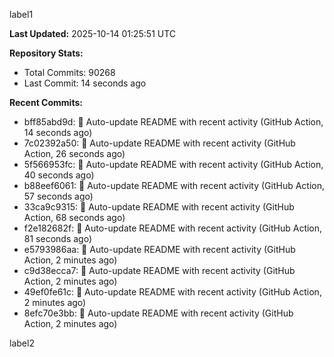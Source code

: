 
label1 
<!-- ACTIVITY_START -->
**Last Updated:** 2025-10-14 01:25:51 UTC

**Repository Stats:**
- Total Commits: 90268
- Last Commit: 14 seconds ago

**Recent Commits:**
- bff85abd9d: 🤖 Auto-update README with recent activity (GitHub Action, 14 seconds ago)
- 7c02392a50: 🤖 Auto-update README with recent activity (GitHub Action, 26 seconds ago)
- 5f566953fc: 🤖 Auto-update README with recent activity (GitHub Action, 40 seconds ago)
- b88eef6061: 🤖 Auto-update README with recent activity (GitHub Action, 57 seconds ago)
- 33ca9c9315: 🤖 Auto-update README with recent activity (GitHub Action, 68 seconds ago)
- f2e182682f: 🤖 Auto-update README with recent activity (GitHub Action, 81 seconds ago)
- e5793986aa: 🤖 Auto-update README with recent activity (GitHub Action, 2 minutes ago)
- c9d38ecca7: 🤖 Auto-update README with recent activity (GitHub Action, 2 minutes ago)
- 49ef0fe61c: 🤖 Auto-update README with recent activity (GitHub Action, 2 minutes ago)
- 8efc70e3bb: 🤖 Auto-update README with recent activity (GitHub Action, 2 minutes ago)
<!-- ACTIVITY_END -->

label2
